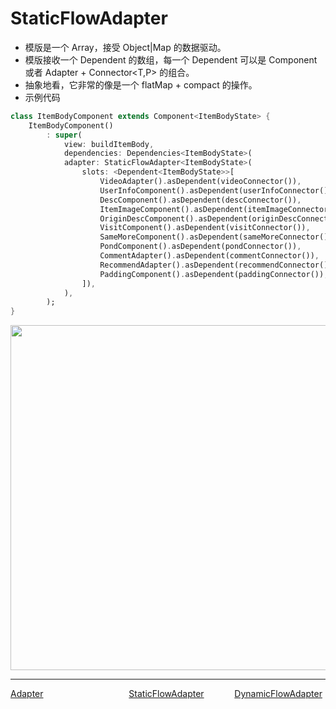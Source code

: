 # StaticFlowAdapter

-   模版是一个 Array，接受 Object|Map 的数据驱动。
-   模版接收一个 Dependent 的数组，每一个 Dependent 可以是 Component 或者 Adapter + Connector<T,P> 的组合。
-   抽象地看，它非常的像是一个 flatMap + compact 的操作。
-   示例代码

```dart
class ItemBodyComponent extends Component<ItemBodyState> {
    ItemBodyComponent()
        : super(
            view: buildItemBody,
            dependencies: Dependencies<ItemBodyState>(
            adapter: StaticFlowAdapter<ItemBodyState>(
                slots: <Dependent<ItemBodyState>>[
                    VideoAdapter().asDependent(videoConnector()),
                    UserInfoComponent().asDependent(userInfoConnector()),
                    DescComponent().asDependent(descConnector()),
                    ItemImageComponent().asDependent(itemImageConnector()),
                    OriginDescComponent().asDependent(originDescConnector()),
                    VisitComponent().asDependent(visitConnector()),
                    SameMoreComponent().asDependent(sameMoreConnector()),
                    PondComponent().asDependent(pondConnector()),
                    CommentAdapter().asDependent(commentConnector()),
                    RecommendAdapter().asDependent(recommendConnector()),
                    PaddingComponent().asDependent(paddingConnector()),
                ]),
            ),
        );
}

```

<img src="https://img.alicdn.com/tfs/TB1sXXOLQvoK1RjSZPfXXXPKFXa-1666-1104.png" width="833px" height="552px"/>

---
<div style="width:100%;height:40px;">
    <a style="width:33%;float:left;" href="./Adapter-cn.md">Adapter</a>
    <a style="width:33%;float:left;text-align:center;" href="./Static-Flow-Adapter-cn.md">StaticFlowAdapter</a>
    <a style="width:33%;float:left;text-align:right;" href="./Dynamic-Flow-Adapter-cn.md">DynamicFlowAdapter</a>
</div>